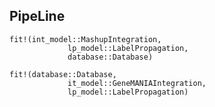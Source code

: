 ## PipeLine


```@docs
fit!(int_model::MashupIntegration,
             lp_model::LabelPropagation,
             database::Database)
```


```@docs
fit!(database::Database,
             it_model::GeneMANIAIntegration,
             lp_model::LabelPropagation)
```



